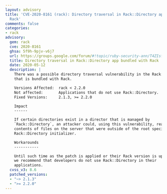 ```yaml
---
layout: advisory
title: 'CVE-2020-8161 (rack): Directory traversal in Rack::Directory app bundled with
  Rack'
comments: false
categories:
- rack
advisory:
  gem: rack
  cve: 2020-8161
  ghsa: 5f9h-9pjv-v6j7
  url: https://groups.google.com/forum/#!topic/ruby-security-ann/T4ZIsfRf2eA
  title: Directory traversal in Rack::Directory app bundled with Rack
  date: 2020-05-12
  description: |
    There was a possible directory traversal vulnerability in the Rack::Directory app
    that is bundled with Rack.

    Versions Affected:  rack < 2.2.0
    Not affected:       Applications that do not use Rack::Directory.
    Fixed Versions:     2.1.3, >= 2.2.0

    Impact
    ------

    If certain directories exist in a director that is managed by
    `Rack::Directory`, an attacker could, using this vulnerability, read the
    contents of files on the server that were outside of the root specified in the
    Rack::Directory initializer.

    Workarounds
    -----------

    Until such time as the patch is applied or their Rack version is upgraded,
    we recommend that developers do not use Rack::Directory in their
    applications.
  cvss_v3: 8.6
  patched_versions:
  - "~> 2.1.3"
  - ">= 2.2.0"
---
```

